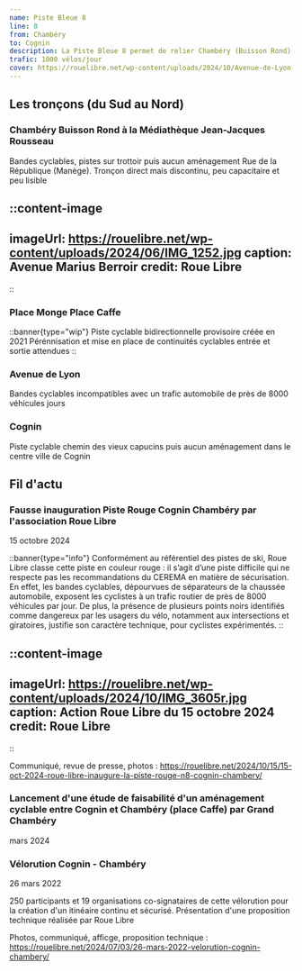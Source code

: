 ```yaml
---
name: Piste Bleue 8
line: 8
from: Chambéry
to: Cognin
description: La Piste Bleue 8 permet de relier Chambéry (Buisson Rond) à Cognin (Rond point des Pyramides via l'Hôpital de Chambéry).
trafic: 1000 vélos/jour
cover: https://rouelibre.net/wp-content/uploads/2024/10/Avenue-de-Lyon-liaison-Cognin-Chambery2.jpg
---
```


## Les tronçons (du Sud au Nord)

### Chambéry Buisson Rond à la Médiathèque Jean-Jacques Rousseau
Bandes cyclables, pistes sur trottoir puis aucun aménagement Rue de la République (Manège).
Tronçon direct mais discontinu, peu capacitaire et peu lisible

::content-image
---
imageUrl: https://rouelibre.net/wp-content/uploads/2024/06/IMG_1252.jpg
caption: Avenue Marius Berroir
credit: Roue Libre
---
::

### Place Monge Place Caffe
::banner{type="wip"}
Piste cyclable bidirectionnelle provisoire créée en 2021
Pérénnisation et mise en place de continuités cyclables entrée et sortie attendues
::

### Avenue de Lyon
Bandes cyclables incompatibles avec un trafic automobile de près de 8000 véhicules jours

### Cognin
Piste cyclable chemin des vieux capucins puis aucun aménagement dans le centre ville de Cognin

## Fil d'actu

### Fausse inauguration Piste Rouge Cognin Chambéry par l'association Roue Libre
15 octobre 2024

::banner{type="info"}
Conformément au référentiel des pistes de ski, Roue Libre classe cette piste en couleur rouge : il s’agit d’une piste difficile qui ne respecte pas les recommandations du CEREMA en matière de sécurisation. En effet, les bandes cyclables, dépourvues de séparateurs de la chaussée automobile, exposent les cyclistes à un trafic routier de près de 8000 véhicules par jour. De plus, la présence de plusieurs points noirs identifiés comme dangereux par les usagers du vélo, notamment aux intersections et giratoires, justifie son caractère technique, pour cyclistes expérimentés.
::

::content-image
---
imageUrl: https://rouelibre.net/wp-content/uploads/2024/10/IMG_3605r.jpg
caption: Action Roue Libre du 15 octobre 2024
credit: Roue Libre
---
::

Communiqué, revue de presse, photos : https://rouelibre.net/2024/10/15/15-oct-2024-roue-libre-inaugure-la-piste-rouge-n8-cognin-chambery/

### Lancement d'une étude de faisabilité d'un aménagement cyclable entre Cognin et Chambéry (place Caffe) par Grand Chambéry
mars 2024

### Vélorution Cognin - Chambéry
26 mars 2022

250 participants et 19 organisations co-signataires de cette vélorution pour la création d'un itinéaire continu et sécurisé.
Présentation d'une proposition technique réalisée par Roue Libre 

Photos, communiqué, afficge, proposition technique : https://rouelibre.net/2024/07/03/26-mars-2022-velorution-cognin-chambery/